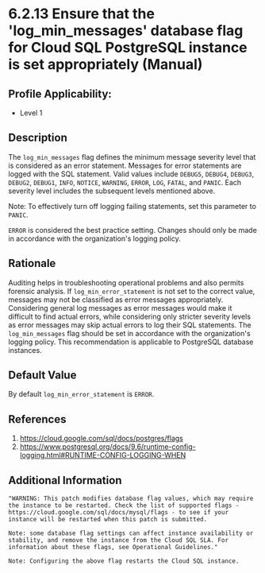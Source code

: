# 6.2.13 Ensure that the 'log_min_messages' database flag for Cloud SQL PostgreSQL instance is set appropriately (Manual)

## Profile Applicability:

- Level 1

## Description

The `log_min_messages` flag defines the minimum message severity level that is considered as an error statement. Messages for error statements are logged with the SQL statement. Valid values include `DEBUG5`, `DEBUG4`, `DEBUG3`, `DEBUG2`, `DEBUG1`, `INFO`, `NOTICE`, `WARNING`, `ERROR`, `LOG`, `FATAL`, and `PANIC`. Each severity level includes the subsequent levels mentioned above.  

Note: To effectively turn off logging failing statements, set this parameter to `PANIC`.  

`ERROR` is considered the best practice setting. Changes should only be made in accordance with the organization's logging policy.

## Rationale

Auditing helps in troubleshooting operational problems and also permits forensic analysis. If `log_min_error_statement` is not set to the correct value, messages may not be classified as error messages appropriately. Considering general log messages as error messages would make it difficult to find actual errors, while considering only stricter severity levels as error messages may skip actual errors to log their SQL statements. The `log_min_messages` flag should be set in accordance with the organization's logging policy. This recommendation is applicable to PostgreSQL database instances.

## Default Value

By default `log_min_error_statement` is `ERROR`.

## References

1. https://cloud.google.com/sql/docs/postgres/flags
2. https://www.postgresql.org/docs/9.6/runtime-config-logging.html#RUNTIME-CONFIG-LOGGING-WHEN

## Additional Information

```
"WARNING: This patch modifies database flag values, which may require the instance to be restarted. Check the list of supported flags - https://cloud.google.com/sql/docs/mysql/flags - to see if your instance will be restarted when this patch is submitted. 

Note: some database flag settings can affect instance availability or stability, and remove the instance from the Cloud SQL SLA. For information about these flags, see Operational Guidelines."
 
Note: Configuring the above flag restarts the Cloud SQL instance.
```
